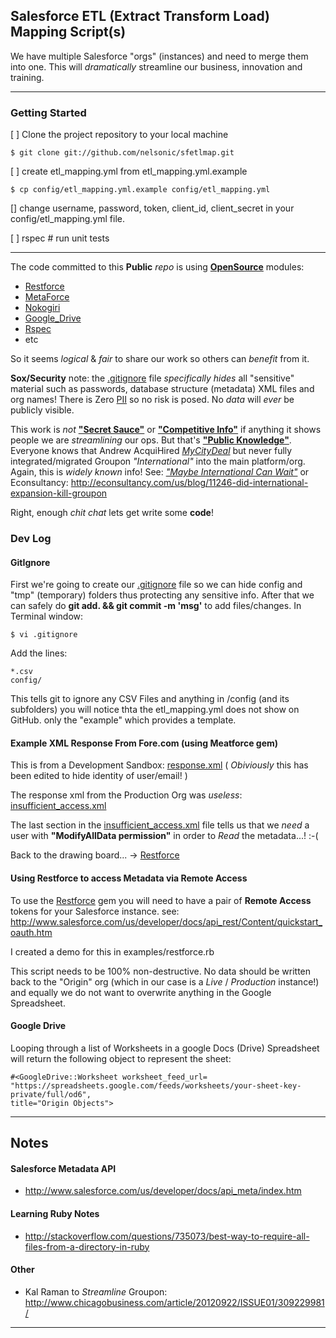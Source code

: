## Salesforce ETL (Extract Transform Load) Mapping Script(s)

We have multiple Salesforce "orgs" (instances) and need to merge them into one.
This will *dramatically* streamline our business, innovation and training.

- - -

### Getting Started

[ ] Clone the project repository to your local machine

    $ git clone git://github.com/nelsonic/sfetlmap.git

[ ] create etl_mapping.yml from etl_mapping.yml.example

    $ cp config/etl_mapping.yml.example config/etl_mapping.yml

[] change username, password, token, client_id, client_secret in 
your config/etl_mapping.yml file.

[ ] rspec # run unit tests

- - -



The code committed to this **Public** *repo* is using 
[**OpenSource**](http://en.wikipedia.org/wiki/Open_source) modules:
- [Restforce](https://github.com/ejholmes/restforce)
- [MetaForce](https://github.com/ejholmes/metaforce)
- [Nokogiri](http://nokogiri.org/Nokogiri.html)
- [Google_Drive](https://github.com/gimite/google-drive-ruby)
- [Rspec](https://github.com/rspec/rspec)
- etc

So it seems *logical* & *fair* to share our work so others can *benefit* 
from it. 

**Sox/Security** note: the [.gitignore](http://git-scm.com/docs/gitignore) file
*specifically hides* all "sensitive" material such as passwords, database
structure (metadata) XML files and org names! There is Zero 
[PII](http://en.wikipedia.org/wiki/Personally_identifiable_information) so no
risk is posed. No *data* will *ever* be publicly visible.

This work is *not* 
[**"Secret Sauce"**](http://en.wikipedia.org/wiki/Secret_ingredient) or 
[**"Competitive Info"**](http://en.wikipedia.org/wiki/Competitive_intelligence) 
if anything it shows people we are *streamlining* our ops. But that's 
[**"Public Knowledge"**](http://techcrunch.com/tag/groupon/). Everyone knows
that Andrew AcquiHired [*MyCityDeal*](http://goo.gl/SBAeS) but never fully 
integrated/migrated Groupon *"International"* into the main platform/org.
Again, this is *widely known* info! See:
[*"Maybe International Can Wait"*](http://goo.gl/DpOyy) or Econsultancy: 
http://econsultancy.com/us/blog/11246-did-international-expansion-kill-groupon

Right, enough *chit chat* lets get write some **code**!

### Dev Log

#### GitIgnore

First we're going to create our [.gitignore](http://git-scm.com/docs/gitignore) 
file so we can hide config and "tmp" (temporary) folders thus protecting any 
sensitive info. After that we can safely do **git add. && git commit -m 'msg'** 
to add files/changes. In Terminal window:

    $ vi .gitignore

Add the lines:

    *.csv
    config/

This tells git to ignore any CSV Files and anything in /config 
(and its subfolders) you will notice thta the etl_mapping.yml does not show 
on GitHub. only the "example" which provides a template.

#### Example XML Response From Fore.com (using Meatforce gem)

This is from a Development Sandbox: 
[response.xml](https://github.com/nelsonic/sfetlmap/blob/master/examples/response.xml)
 ( *Obiviously* this has been edited to hide identity of user/email! )

The response xml from the Production Org was *useless*: 
[insufficient_access.xml](https://github.com/nelsonic/sfetlmap/blob/master/examples/insufficient_access.xml)

The last section in the 
[insufficient_access.xml](https://github.com/nelsonic/sfetlmap/blob/master/examples/insufficient_access.xml)
file tells us that we *need* a user with **"ModifyAllData
permission"** in order to *Read* the metadata...! :-(

Back to the drawing board... -> [Restforce](https://github.com/ejholmes/restforce)

#### Using Restforce to access Metadata via Remote Access

To use the [Restforce](https://github.com/ejholmes/restforce) gem you will need
to have a pair of **Remote Access** tokens for your Salesforce instance.
see: http://www.salesforce.com/us/developer/docs/api_rest/Content/quickstart_oauth.htm

I created a demo for this in examples/restforce.rb

This script needs to be 100% non-destructive. No data should be written back to
the "Origin" org (which in our case is a *Live* / *Production* instance!) and 
equally we do not want to overwrite anything in the Google Spreadsheet.


#### Google Drive 

Looping through a list of Worksheets in a google Docs (Drive) Spreadsheet will
return the following object to represent the sheet:

```
#<GoogleDrive::Worksheet worksheet_feed_url=
"https://spreadsheets.google.com/feeds/worksheets/your-sheet-key-private/full/od6", 
title="Origin Objects">
```

- - -
## Notes

#### Salesforce Metadata API

- http://www.salesforce.com/us/developer/docs/api_meta/index.htm

#### Learning Ruby Notes

- http://stackoverflow.com/questions/735073/best-way-to-require-all-files-from-a-directory-in-ruby


#### Other
- Kal Raman to *Streamline* Groupon:
http://www.chicagobusiness.com/article/20120922/ISSUE01/309229981/

- - -

